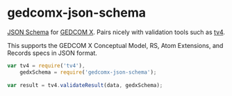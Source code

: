 # gedcomx-json-schema

[JSON Schema](http://json-schema.org/) for [GEDCOM X](http://www.gedcomx.org/).
Pairs nicely with validation tools such as [tv4](https://github.com/geraintluff/tv4).

This supports the GEDCOM X Conceptual Model, RS, Atom Extensions, and Records 
specs in JSON format.

```js
var tv4 = require('tv4'),
    gedxSchema = require('gedcomx-json-schema');
    
var result = tv4.validateResult(data, gedxSchema);
```
